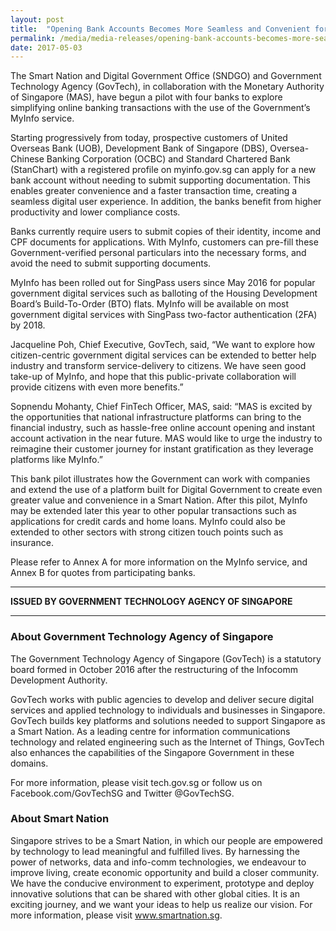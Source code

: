 ```yaml
---
layout: post
title:  "Opening Bank Accounts Becomes More Seamless and Convenient for MyInfo Users"
permalink: /media/media-releases/opening-bank-accounts-becomes-more-seamless-and-convenient-for-myinfo-users
date: 2017-05-03
---
```

The Smart Nation and Digital Government Office (SNDGO) and Government Technology Agency (GovTech), in collaboration with the Monetary Authority of Singapore (MAS), have begun a pilot with four banks to explore simplifying online banking transactions with the use of the Government’s MyInfo service.

Starting progressively from today, prospective customers of United Overseas Bank (UOB), Development Bank of Singapore (DBS), Oversea-Chinese Banking Corporation (OCBC) and Standard Chartered Bank (StanChart) with a registered profile on myinfo.gov.sg can apply for a new bank account without needing to submit supporting documentation. This enables greater convenience and a faster transaction time, creating a seamless digital user experience. In addition, the banks benefit from higher productivity and lower compliance costs.

Banks currently require users to submit copies of their identity, income and CPF documents for applications. With MyInfo, customers can pre-fill these Government-verified personal particulars into the necessary forms, and avoid the need to submit supporting documents.

MyInfo has been rolled out for SingPass users since May 2016 for popular government digital services such as balloting of the Housing Development Board’s Build-To-Order (BTO) flats. MyInfo will be available on most government digital services with SingPass two-factor authentication (2FA) by 2018.

Jacqueline Poh, Chief Executive, GovTech, said, “We want to explore how citizen-centric government digital services can be extended to better help industry and transform service-delivery to citizens. We have seen good take-up of MyInfo, and hope that this public-private collaboration will provide citizens with even more benefits.”

Sopnendu Mohanty, Chief FinTech Officer, MAS, said: “MAS is excited by the opportunities that national infrastructure platforms can bring to the financial industry, such as hassle-free online account opening and instant account activation in the near future. MAS would like to urge the industry to reimagine their customer journey for instant gratification as they leverage platforms like MyInfo.”

This bank pilot illustrates how the Government can work with companies and extend the use of a platform built for Digital Government to create even greater value and convenience in a Smart Nation. After this pilot, MyInfo may be extended later this year to other popular transactions such as applications for credit cards and home loans. MyInfo could also be extended to other sectors with strong citizen touch points such as insurance.

Please refer to Annex A for more information on the MyInfo service, and Annex B for quotes from participating banks.

---

**ISSUED BY GOVERNMENT TECHNOLOGY AGENCY OF SINGAPORE**

---

### **About Government Technology Agency of Singapore**
The Government Technology Agency of Singapore (GovTech) is a statutory board formed in October 2016 after the restructuring of the Infocomm Development Authority.

GovTech works with public agencies to develop and deliver secure digital services and applied technology to individuals and businesses in Singapore. GovTech builds key platforms and solutions needed to support Singapore as a Smart Nation. As a leading centre for information communications technology and related engineering such as the Internet of Things, GovTech also enhances the capabilities of the Singapore Government in these domains.

For more information, please visit tech.gov.sg or follow us on Facebook.com/GovTechSG and Twitter @GovTechSG.

### **About Smart Nation**
Singapore strives to be a Smart Nation, in which our people are empowered by technology to lead meaningful and fulfilled lives. By harnessing the power of networks, data and info-comm technologies, we endeavour to improve living, create economic opportunity and build a closer community. We have the conducive environment to experiment, prototype and deploy innovative solutions that can be shared with other global cities. It is an exciting journey, and we want your ideas to help us realize our vision. For more information, please visit www.smartnation.sg.
